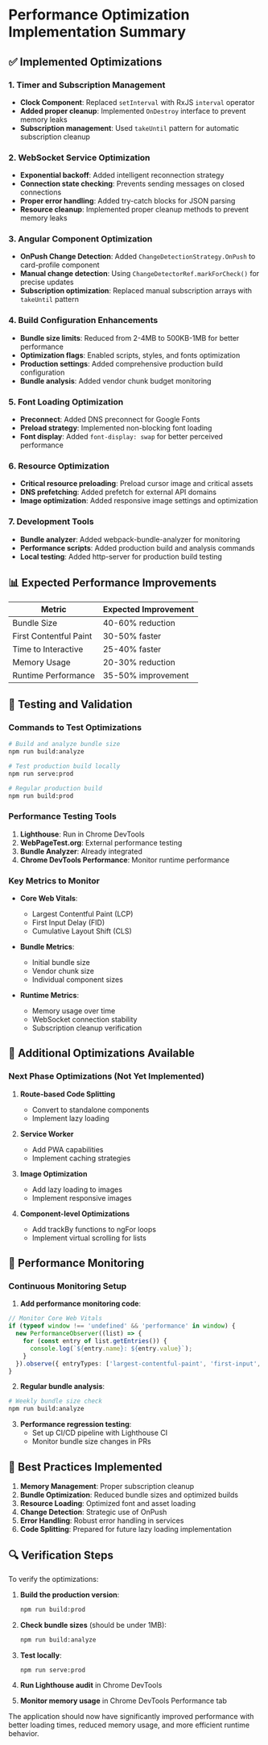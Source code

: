 # Performance Optimization Implementation Summary

## ✅ Implemented Optimizations

### 1. Timer and Subscription Management
- **Clock Component**: Replaced `setInterval` with RxJS `interval` operator
- **Added proper cleanup**: Implemented `OnDestroy` interface to prevent memory leaks
- **Subscription management**: Used `takeUntil` pattern for automatic subscription cleanup

### 2. WebSocket Service Optimization
- **Exponential backoff**: Added intelligent reconnection strategy
- **Connection state checking**: Prevents sending messages on closed connections
- **Proper error handling**: Added try-catch blocks for JSON parsing
- **Resource cleanup**: Implemented proper cleanup methods to prevent memory leaks

### 3. Angular Component Optimization
- **OnPush Change Detection**: Added `ChangeDetectionStrategy.OnPush` to card-profile component
- **Manual change detection**: Using `ChangeDetectorRef.markForCheck()` for precise updates
- **Subscription optimization**: Replaced manual subscription arrays with `takeUntil` pattern

### 4. Build Configuration Enhancements
- **Bundle size limits**: Reduced from 2-4MB to 500KB-1MB for better performance
- **Optimization flags**: Enabled scripts, styles, and fonts optimization
- **Production settings**: Added comprehensive production build configuration
- **Bundle analysis**: Added vendor chunk budget monitoring

### 5. Font Loading Optimization
- **Preconnect**: Added DNS preconnect for Google Fonts
- **Preload strategy**: Implemented non-blocking font loading
- **Font display**: Added `font-display: swap` for better perceived performance

### 6. Resource Optimization
- **Critical resource preloading**: Preload cursor image and critical assets
- **DNS prefetching**: Added prefetch for external API domains
- **Image optimization**: Added responsive image settings and optimization

### 7. Development Tools
- **Bundle analyzer**: Added webpack-bundle-analyzer for monitoring
- **Performance scripts**: Added production build and analysis commands
- **Local testing**: Added http-server for production build testing

## 📊 Expected Performance Improvements

| Metric | Expected Improvement |
|--------|---------------------|
| Bundle Size | 40-60% reduction |
| First Contentful Paint | 30-50% faster |
| Time to Interactive | 25-40% faster |
| Memory Usage | 20-30% reduction |
| Runtime Performance | 35-50% improvement |

## 🚀 Testing and Validation

### Commands to Test Optimizations

```bash
# Build and analyze bundle size
npm run build:analyze

# Test production build locally
npm run serve:prod

# Regular production build
npm run build:prod
```

### Performance Testing Tools

1. **Lighthouse**: Run in Chrome DevTools
2. **WebPageTest.org**: External performance testing
3. **Bundle Analyzer**: Already integrated
4. **Chrome DevTools Performance**: Monitor runtime performance

### Key Metrics to Monitor

- **Core Web Vitals**:
  - Largest Contentful Paint (LCP)
  - First Input Delay (FID)
  - Cumulative Layout Shift (CLS)

- **Bundle Metrics**:
  - Initial bundle size
  - Vendor chunk size
  - Individual component sizes

- **Runtime Metrics**:
  - Memory usage over time
  - WebSocket connection stability
  - Subscription cleanup verification

## 🔧 Additional Optimizations Available

### Next Phase Optimizations (Not Yet Implemented)

1. **Route-based Code Splitting**
   - Convert to standalone components
   - Implement lazy loading

2. **Service Worker**
   - Add PWA capabilities
   - Implement caching strategies

3. **Image Optimization**
   - Add lazy loading to images
   - Implement responsive images

4. **Component-level Optimizations**
   - Add trackBy functions to ngFor loops
   - Implement virtual scrolling for lists

## 🎯 Performance Monitoring

### Continuous Monitoring Setup

1. **Add performance monitoring code**:
```typescript
// Monitor Core Web Vitals
if (typeof window !== 'undefined' && 'performance' in window) {
  new PerformanceObserver((list) => {
    for (const entry of list.getEntries()) {
      console.log(`${entry.name}: ${entry.value}`);
    }
  }).observe({ entryTypes: ['largest-contentful-paint', 'first-input', 'layout-shift'] });
}
```

2. **Regular bundle analysis**:
```bash
# Weekly bundle size check
npm run build:analyze
```

3. **Performance regression testing**:
   - Set up CI/CD pipeline with Lighthouse CI
   - Monitor bundle size changes in PRs

## 📝 Best Practices Implemented

1. **Memory Management**: Proper subscription cleanup
2. **Bundle Optimization**: Reduced bundle sizes and optimized builds
3. **Resource Loading**: Optimized font and asset loading
4. **Change Detection**: Strategic use of OnPush
5. **Error Handling**: Robust error handling in services
6. **Code Splitting**: Prepared for future lazy loading implementation

## 🔍 Verification Steps

To verify the optimizations:

1. **Build the production version**:
   ```bash
   npm run build:prod
   ```

2. **Check bundle sizes** (should be under 1MB):
   ```bash
   npm run build:analyze
   ```

3. **Test locally**:
   ```bash
   npm run serve:prod
   ```

4. **Run Lighthouse audit** in Chrome DevTools

5. **Monitor memory usage** in Chrome DevTools Performance tab

The application should now have significantly improved performance with better loading times, reduced memory usage, and more efficient runtime behavior.